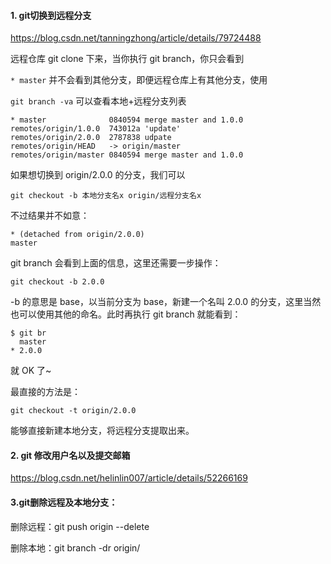 #### 1. git切换到远程分支
https://blog.csdn.net/tanningzhong/article/details/79724488

远程仓库 git clone 下来，当你执行 git branch，你只会看到

```* master```
并不会看到其他分支，即便远程仓库上有其他分支，使用

```git branch -va```
可以查看本地+远程分支列表
```
* master              0840594 merge master and 1.0.0
remotes/origin/1.0.0  743012a 'update'
remotes/origin/2.0.0  2787838 udpate
remotes/origin/HEAD   -> origin/master
remotes/origin/master 0840594 merge master and 1.0.0
```
如果想切换到 origin/2.0.0 的分支，我们可以
```
git checkout -b 本地分支名x origin/远程分支名x
```
不过结果并不如意：
```
* (detached from origin/2.0.0)
master
```

git branch 会看到上面的信息，这里还需要一步操作：
```
git checkout -b 2.0.0
```
-b 的意思是 base，以当前分支为 base，新建一个名叫 2.0.0 的分支，这里当然也可以使用其他的命名。此时再执行 git branch 就能看到：
```
$ git br
  master
* 2.0.0
```
就 OK 了~

最直接的方法是：
```
git checkout -t origin/2.0.0
```
能够直接新建本地分支，将远程分支提取出来。

#### 2. git 修改用户名以及提交邮箱

https://blog.csdn.net/helinlin007/article/details/52266169

#### 3.git删除远程及本地分支：

删除远程：git push origin --delete <branch>

删除本地：git branch -dr origin/<branch>
